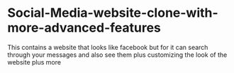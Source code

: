 # Social-Media-website-clone-with-more-advanced-features
This contains a website that looks like facebook but for it can search through your messages and also see them plus customizing the look of the website plus more
